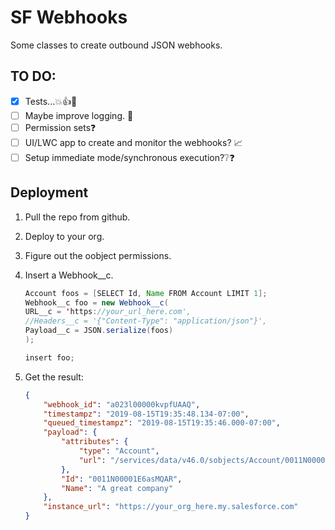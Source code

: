 # SF Webhooks
Some classes to create outbound JSON webhooks. 

## TO DO:
- [x] Tests...💥👍💪
- [ ] Maybe improve logging. 📑
- [ ] Permission sets❓
- [ ] UI/LWC app to create and monitor the webhooks? 📈
- [ ] Setup immediate mode/synchronous execution?❔❓

## Deployment

1. Pull the repo from github.
2. Deploy to your org.
3. Figure out the oobject permissions.
4. Insert a Webhook__c.
    ```java
    Account foos = [SELECT Id, Name FROM Account LIMIT 1];
    Webhook__c foo = new Webhook__c(
    URL__c = 'https://your_url_here.com',
    //Headers__c = '{"Content-Type": "application/json"}',
    Payload__c = JSON.serialize(foos)
    );

    insert foo;
    ```

5. Get the result:
    ```json
    {
        "webhook_id": "a023l00000kvpfUAAQ",
        "timestampz": "2019-08-15T19:35:48.134-07:00",
        "queued_timestampz": "2019-08-15T19:35:46.000-07:00",
        "payload": {
            "attributes": {
                "type": "Account",
                "url": "/services/data/v46.0/sobjects/Account/0011N00001E6asMQAR"
            },
            "Id": "0011N00001E6asMQAR",
            "Name": "A great company"
        },
        "instance_url": "https://your_org_here.my.salesforce.com"
    }

    ```